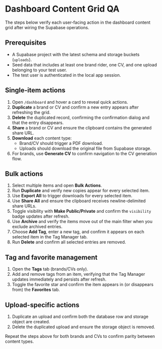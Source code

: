 # Dashboard Content Grid QA

The steps below verify each user-facing action in the dashboard content grid after wiring the Supabase operations.

## Prerequisites
- A Supabase project with the latest schema and storage buckets (`uploads`).
- Seed data that includes at least one brand rider, one CV, and one upload belonging to your test user.
- The test user is authenticated in the local app session.

## Single-item actions
1. Open `/dashboard` and hover a card to reveal quick actions.
2. **Duplicate** a brand or CV and confirm a new entry appears after refreshing the grid.
3. **Delete** the duplicated record, confirming the confirmation dialog and that the entry disappears.
4. **Share** a brand or CV and ensure the clipboard contains the generated share URL.
5. **Download** each content type:
   - Brand/CV should trigger a PDF download.
   - Uploads should download the original file from Supabase storage.
6. For brands, use **Generate CV** to confirm navigation to the CV generation flow.

## Bulk actions
1. Select multiple items and open **Bulk Actions**.
2. Run **Duplicate** and verify new copies appear for every selected item.
3. Use **Export All** to trigger downloads for every selected item.
4. Use **Share All** and ensure the clipboard receives newline-delimited share URLs.
5. Toggle visibility with **Make Public/Private** and confirm the `visibility` badge updates after refresh.
6. Use **Archive** and verify the items move out of the main filter when you exclude archived entries.
7. Choose **Add Tag**, enter a new tag, and confirm it appears on each selected item in the Tag Manager tab.
8. Run **Delete** and confirm all selected entries are removed.

## Tag and favorite management
1. Open the **Tags** tab (brands/CVs only).
2. Add and remove tags from an item, verifying that the Tag Manager updates immediately and persists after refresh.
3. Toggle the favorite star and confirm the item appears in (or disappears from) the **Favorites** tab.

## Upload-specific actions
1. Duplicate an upload and confirm both the database row and storage object are created.
2. Delete the duplicated upload and ensure the storage object is removed.

Repeat the steps above for both brands and CVs to confirm parity between content types.
